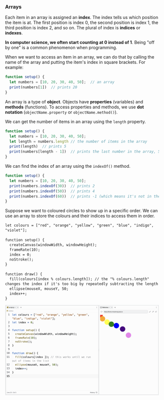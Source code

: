### Arrays

Each item in an array is assigned an **index**. The index tells us which position the item is at. The first position is index 0, the second position is index 1, the third position is index 2, and so on. The plural of index is **indices** or **indexes**.

**In computer science, we often start counting at 0 instead of 1**. Being "off by one" is a common phenomenon when programming.

When we want to access an item in an array, we can do that by calling the name of the array and putting the item's index in square brackets. For example:

```js
function setup() {
  let numbers = [10, 20, 30, 40, 50];  // an array
  print(numbers[1])  // prints 20
}
```

An array is a type of **object**. Objects have **properties** (variables) and **methods** (functions). To access properties and methods, we use **dot notation** (`objectName.property` or `objectName.method()`).

We can get the number of items in an array using the `length` property. 

```js
function setup() {
  let numbers = [10, 20, 30, 40, 50]; 
  let length = numbers.length // the number of items in the array
  print(length)  // prints 5
  print(numbers[length - 1])  // prints the last number in the array, 50
}
```

We can find the index of an array using the `indexOf()` method.

```js
function setup() {
  let numbers = [10, 20, 30, 40, 50]; 
  print(numbers.indexOf(30))  // prints 2
  print(numbers.indexOf(50))  // prints 4
  print(numbers.indexOf(60))  // prints -1 (which means it's not in the array)
}
```

Suppose we want to coloured circles to show up in a specific order. We can use an array to store the colours and their indices to access them in order.

```
let colours = ["red", "orange", "yellow", "green", "blue", "indigo", "violet"];

function setup() {
  createCanvas(windowWidth, windowHeight);
  frameRate(10);
  index = 0;
  noStroke();
}

function draw() {
  fill(colours[index % colours.length]); // the "% colours.length" changes the index if it's too big by repeatedly subtracting the length
  ellipse(mouseX, mouseY, 50;
  index++;
}
```

![](../../Images/Array2.png)

